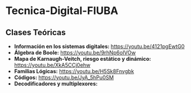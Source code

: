 # Tecnica-Digital-FIUBA

## Clases Teóricas
-  **Información en los sistemas digitales:** https://youtu.be/4121pgEwtG0
-  **Álgebra de Boole:** https://youtu.be/9rhNp6oIVOw
-  **Mapa de Karnaugh-Veitch, riesgo estático y dinámico:** https://youtu.be/XkA5CCj0ehw
-  **Familias Lógicas:** https://youtu.be/H5Sk8Fnvgbk
-  **Códigos:** https://youtu.be/JyA_5hPu0SM
-  **Decodificadores y multiplexores:** 
